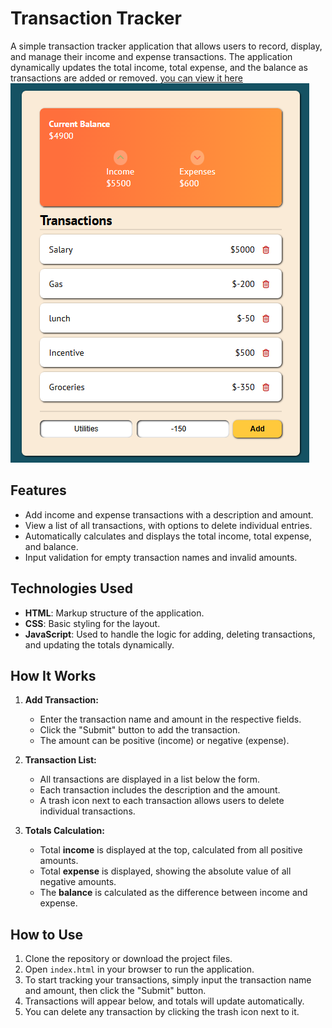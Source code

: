 # Transaction Tracker

A simple transaction tracker application that allows users to record, display, and manage their income and expense transactions. The application dynamically updates the total income, total expense, and the balance as transactions are added or removed. [you can view it here](https://expenseztracker.netlify.app/) 
<img title="Screenshot" style="text-align: center;" src="./Design/Screenshot%202024-12-21%20140133.png">

## Features

- Add income and expense transactions with a description and amount.
- View a list of all transactions, with options to delete individual entries.
- Automatically calculates and displays the total income, total expense, and balance.
- Input validation for empty transaction names and invalid amounts.

## Technologies Used

- **HTML**: Markup structure of the application.
- **CSS**: Basic styling for the layout.
- **JavaScript**: Used to handle the logic for adding, deleting transactions, and updating the totals dynamically.

## How It Works

1. **Add Transaction:**
   - Enter the transaction name and amount in the respective fields.
   - Click the "Submit" button to add the transaction.
   - The amount can be positive (income) or negative (expense).
2. **Transaction List:**

   - All transactions are displayed in a list below the form.
   - Each transaction includes the description and the amount.
   - A trash icon next to each transaction allows users to delete individual transactions.

3. **Totals Calculation:**
   - Total **income** is displayed at the top, calculated from all positive amounts.
   - Total **expense** is displayed, showing the absolute value of all negative amounts.
   - The **balance** is calculated as the difference between income and expense.

## How to Use

1. Clone the repository or download the project files.
2. Open `index.html` in your browser to run the application.
3. To start tracking your transactions, simply input the transaction name and amount, then click the "Submit" button.
4. Transactions will appear below, and totals will update automatically.
5. You can delete any transaction by clicking the trash icon next to it.
